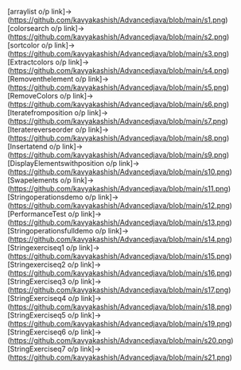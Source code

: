[arraylist o/p link]->(https://github.com/kavyakashish/Advancedjava/blob/main/s1.png)
[colorsearch o/p link]->(https://github.com/kavyakashish/Advancedjava/blob/main/s2.png)
[sortcolor o/p link]->(https://github.com/kavyakashish/Advancedjava/blob/main/s3.png)
[Extractcolors o/p link]->(https://github.com/kavyakashish/Advancedjava/blob/main/s4.png)
[Removenthelement o/p link]->(https://github.com/kavyakashish/Advancedjava/blob/main/s5.png)
[RemoveColors o/p link]->(https://github.com/kavyakashish/Advancedjava/blob/main/s6.png)
[Iteratefromposition o/p link]->(https://github.com/kavyakashish/Advancedjava/blob/main/s7.png)
[Iteratereverseorder o/p link]->(https://github.com/kavyakashish/Advancedjava/blob/main/s8.png)
[Insertatend o/p link]->(https://github.com/kavyakashish/Advancedjava/blob/main/s9.png)
[DisplayElementswithposition o/p link]->(https://github.com/kavyakashish/Advancedjava/blob/main/s10.png)
[Swapelements o/p link]->(https://github.com/kavyakashish/Advancedjava/blob/main/s11.png)
[Stringoperationsdemo o/p link]->(https://github.com/kavyakashish/Advancedjava/blob/main/s12.png)
[PerformanceTest o/p link]->(https://github.com/kavyakashish/Advancedjava/blob/main/s13.png)
[Stringoperationsfulldemo o/p link]->(https://github.com/kavyakashish/Advancedjava/blob/main/s14.png)
[Stringexerciseq1 o/p link]->(https://github.com/kavyakashish/Advancedjava/blob/main/s15.png)
[Stringexerciseq2 o/p link]->(https://github.com/kavyakashish/Advancedjava/blob/main/s16.png)
[StringExerciseq3 o/p link]->(https://github.com/kavyakashish/Advancedjava/blob/main/s17.png)
[StringExerciseq4 o/p link]->(https://github.com/kavyakashish/Advancedjava/blob/main/s18.png)
[StringExerciseq5 o/p link]->(https://github.com/kavyakashish/Advancedjava/blob/main/s19.png)
[StringExerciseq6 o/p link]->(https://github.com/kavyakashish/Advancedjava/blob/main/s20.png)
[StringExerciseq7 o/p link]->(https://github.com/kavyakashish/Advancedjava/blob/main/s21.png)
